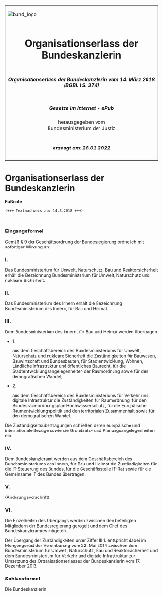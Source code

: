 <span id="DECKBLATT.html"></span>

<table border="0" frame="border" width="100%">

<tr valign="top">

<td align="left">

![bund\_logo](BfJ_2021_Web_de_de.gif)

</td>

<td align="right">

 

</td>

</tr>

<tr align="center" valign="middle">

<td colspan="2">

# Organisationserlass der Bundeskanzlerin

</td>

</tr>

<tr align="center" valign="middle">

<td colspan="2">

##### Organisationserlass der Bundeskanzlerin vom 14. März 2018 (BGBl. I S. 374)

</td>

</tr>

<tr align="center" valign="middle">

<td colspan="2">

  
  

##### Gesetze im Internet - ePub  
  
herausgegeben vom  
Bundesministerium der Justiz

</td>

</tr>

<tr align="center" valign="bottom">

<td colspan="2">

  
  

##### erzeugt am: 26.01.2022

</td>

</tr>

</table>

<span id="BJNR037400018.html"></span>

# Organisationserlass der Bundeskanzlerin

<div>

  
**Fußnote**

<div class="jnhtml">

<div>

<div class="jurAbsatz">

  

``` 
(+++ Textnachweis ab: 14.3.2018 +++)

 
```

</div>

</div>

</div>

</div>

<span id="BJNR037400018BJNE000100000.html"></span>

### Eingangsformel  

<div>

<div class="jnhtml">

<div>

<div class="jurAbsatz">

Gemäß § 9 der Geschäftsordnung der Bundesregierung ordne ich mit
sofortiger Wirkung an:

</div>

</div>

</div>

</div>

<span id="BJNR037400018BJNE000200000.html"></span>

### I.  

<div>

<div class="jnhtml">

<div>

<div class="jurAbsatz">

Das Bundesministerium für Umwelt, Naturschutz, Bau und Reaktorsicherheit
erhält die Bezeichnung Bundesministerium für Umwelt, Naturschutz und
nukleare Sicherheit.

</div>

</div>

</div>

</div>

<span id="BJNR037400018BJNE000300000.html"></span>

### II.  

<div>

<div class="jnhtml">

<div>

<div class="jurAbsatz">

Das Bundesministerium des Innern erhält die Bezeichnung
Bundesministerium des Innern, für Bau und Heimat.

</div>

</div>

</div>

</div>

<span id="BJNR037400018BJNE000400000.html"></span>

### III.  

<div>

<div class="jnhtml">

<div>

<div class="jurAbsatz">

Dem Bundesministerium des Innern, für Bau und Heimat werden übertragen

  - 1\.
    
    <div>
    
    aus dem Geschäftsbereich des Bundesministeriums für Umwelt,
    Naturschutz und nukleare Sicherheit die Zuständigkeiten für
    Bauwesen, Bauwirtschaft und Bundesbauten, für Stadtentwicklung,
    Wohnen, Ländliche Infrastruktur und öffentliches Baurecht, für die
    Stadtentwicklungsangelegenheiten der Raumordnung sowie für den
    demografischen Wandel;
    
    </div>

  - 2\.
    
    <div>
    
    aus dem Geschäftsbereich des Bundesministeriums für Verkehr und
    digitale Infrastruktur die Zuständigkeiten für Raumordnung, für den
    Bundesraumordnungsplan Hochwasserschutz, für die Europäische
    Raumentwicklungspolitik und den territorialen Zusammenhalt sowie für
    den demografischen Wandel.
    
    </div>

</div>

<div class="jurAbsatz">

Die Zuständigkeitsübertragungen schließen deren europäische und
internationale Bezüge sowie die Grundsatz- und Planungsangelegenheiten
ein.

</div>

</div>

</div>

</div>

<span id="BJNR037400018BJNE000500000.html"></span>

### IV.  

<div>

<div class="jnhtml">

<div>

<div class="jurAbsatz">

Dem Bundeskanzleramt werden aus dem Geschäftsbereich des
Bundesministeriums des Innern, für Bau und Heimat die Zuständigkeiten
für die <span style="white-space: nowrap">IT-Steuerung</span> des
Bundes, für die Geschäftsstelle IT-Rat sowie für die Gemeinsame IT des
Bundes übertragen.

</div>

</div>

</div>

</div>

<span id="BJNR037400018BJNE000600000.html"></span>

### V.  
(Änderungsvorschrift)

<span id="BJNR037400018BJNE000700000.html"></span>

### VI.  

<div>

<div class="jnhtml">

<div>

<div class="jurAbsatz">

Die Einzelheiten des Übergangs werden zwischen den beteiligten
Mitgliedern der Bundesregierung geregelt und dem Chef des
Bundeskanzleramtes mitgeteilt.

</div>

<div class="jurAbsatz">

Der Übergang der Zuständigkeiten unter Ziffer III.1. entspricht dabei im
Mengengerüst der Vereinbarung vom 22. Mai 2014 zwischen dem
Bundesministerium für Umwelt, Naturschutz, Bau und Reaktorsicherheit und
dem Bundesministerium für Verkehr und digitale Infrastruktur zur
Umsetzung des Organisationserlasses der Bundeskanzlerin vom 17. Dezember
2013.

</div>

</div>

</div>

</div>

<span id="BJNR037400018BJNE000800000.html"></span>

### Schlussformel  

<div>

<div class="jnhtml">

<div>

<div class="jurAbsatz">

<span class="SP">Die Bundeskanzlerin</span>

</div>

</div>

</div>

</div>
